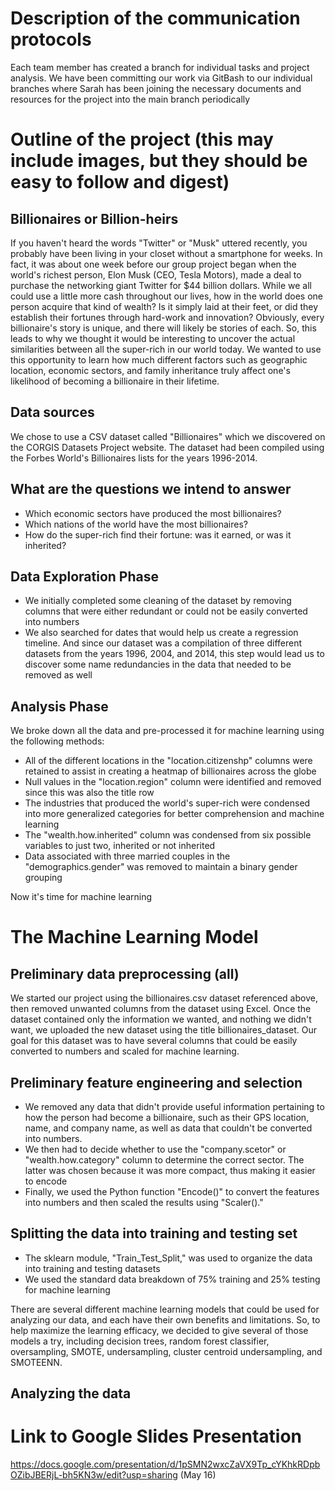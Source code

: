 # Description of the communication protocols
Each team member has created a branch for individual tasks and project analysis.  We have been committing our work via GitBash to our individual branches where Sarah has been joining the necessary documents and resources for the project into the main branch periodically


# Outline of the project (this may include images, but they should be easy to follow and digest)

## Billionaires or Billion-heirs
If you haven't heard the words "Twitter" or "Musk" uttered recently, you probably have been living in your closet without a smartphone for weeks.  In fact, it was about one week before our group project began when the world's richest person, Elon Musk (CEO, Tesla Motors), made a deal to purchase the networking giant Twitter for $44 billion dollars.  While we all could use a little more cash throughout our lives, how in the world does one person acquire that kind of wealth?  Is it simply laid at their feet, or did they establish their fortunes through hard-work and innovation?  Obviously, every billionaire's story is unique, and there will likely be stories of each.  So, this leads to why we thought it would be interesting to uncover the actual similarities between all the super-rich in our world today.  We wanted to use this opportunity to learn how much different factors such as geographic location, economic sectors, and family inheritance truly affect one's likelihood of becoming a billionaire in their lifetime.

## Data sources
We chose to use a CSV dataset called "Billionaires" which we discovered on the CORGIS Datasets Project website.  The dataset had been compiled using the Forbes World's Billionaires lists for the years 1996-2014.

## What are the questions we intend to answer
* Which economic sectors have produced the most billionaires?
* Which nations of the world have the most billionaires?
* How do the super-rich find their fortune: was it earned, or was it inherited?

## Data Exploration Phase
* We initially completed some cleaning of the dataset by removing columns that were either redundant or could not be easily converted into numbers
* We also searched for dates that would help us create a regression timeline.  And since our dataset was a compilation of three different datasets from the years 1996, 2004, and 2014, this step would lead us to discover some name redundancies in the data that needed to be removed as well

## Analysis Phase
We broke down all the data and pre-processed it for machine learning using the following methods:
* All of the different locations in the "location.citizenshp" columns were retained to assist in creating a heatmap of billionaires across the globe
* Null values in the "location.region" column were identified and removed since this was also the title row
* The industries that produced the world's super-rich were condensed into more generalized categories for better comprehension and machine learning
* The "wealth.how.inherited" column was condensed from six possible variables to just two, inherited or not inherited
* Data associated with three married couples in the "demographics.gender" was removed to maintain a binary gender grouping

Now it's time for machine learning

# The Machine Learning Model

## Preliminary data preprocessing (all)
We started our project using the billionaires.csv dataset referenced above, then removed unwanted columns from the dataset using Excel.  Once the dataset contained only the information we wanted, and nothing we didn't want, we uploaded the new dataset using the title billionaires_dataset.  Our goal for this dataset was to have several columns that could be easily converted to numbers and scaled for machine learning.

## Preliminary feature engineering and selection
* We removed any data that didn't provide useful information pertaining to how the person had become a billionaire, such as their GPS location, name, and company name, as well as data that couldn't be converted into numbers.
* We then had to decide whether to use the "company.scetor" or "wealth.how.category" column to determine the correct sector.  The latter was chosen because it was more compact, thus making it easier to encode
* Finally, we used the Python function "Encode()" to convert the features into numbers and then scaled the results using "Scaler()."

## Splitting the data into training and testing set
* The sklearn module, "Train_Test_Split," was used to organize the data into training and testing datasets
* We used the standard data breakdown of 75% training and 25% testing for machine learning

There are several different machine learning models that could be used for analyzing our data, and each have their own benefits and limitations.  So, to help maximize the learning efficacy, we decided to give several of those models a try, including decision trees, random forest classifier, oversampling, SMOTE, undersampling, cluster centroid undersampling, and SMOTEENN.

## Analyzing the data

# Link to Google Slides Presentation
https://docs.google.com/presentation/d/1pSMN2wxcZaVX9Tp_cYKhkRDpbOZibJBERjL-bh5KN3w/edit?usp=sharing (May 16)

